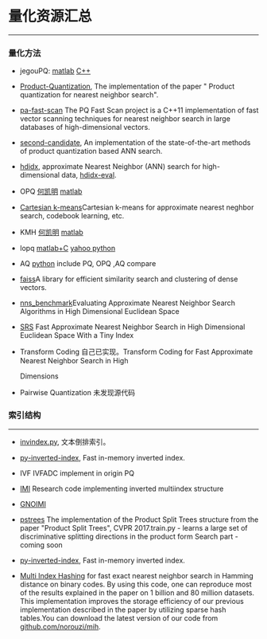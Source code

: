 # 量化资源汇总

---

### 量化方法

- jegouPQ: [matlab](http://people.rennes.inria.fr/Herve.Jegou/software.html) [C++](https://github.com/lostmarble/product-quantization)


- [Product-Quantization](https://github.com/essishen93/Product-Quantilization), The implementation of the paper " Product quantization for nearest neighbor search".

- [pa-fast-scan](https://github.com/technicolor-research/pq-fast-scan)  The PQ Fast Scan project is a C++11 implementation of fast vector scanning techniques for nearest neighbor search in large databases of high-dimensional vectors.

- [second-candidate](https://github.com/marker68/second-candidate/tree/master), An implementation of the state-of-the-art methods of product quantization based ANN search.

- [hdidx](https://github.com/hdidx/hdidx), approximate Nearest Neighbor (ANN) search for high-dimensional data, [hdidx-eval](https://github.com/hdidx/hdidx-eval/blob/master/eval_indexer.py).

- OPQ [何凯明](http://kaiminghe.com/) [matlab](http://kaiminghe.com/cvpr13/index.html)

- [Cartesian k-means](https://github.com/norouzi/ckmeans)Cartesian k-means for approximate nearest neghbor search, codebook learning, etc.

- KMH [何凯明](http://kaiminghe.com/) [matlab](https://research.microsoft.com/en-us/um/people/kahe/cvpr13/matlab_KMH_release_v1.1.rar)

- lopq [matlab+C](http://image.ntua.gr/iva/research/lopq/) [yahoo python](https://github.com/yahoo/lopq/)

- AQ [python](https://github.com/arbabenko/Quantizations) include PQ, OPQ ,AQ compare

- [faiss](https://github.com/facebookresearch/faiss)A library for efficient similarity search and clustering of dense vectors.

- [nns_benchmark](https://github.com/DBWangGroupUNSW/nns_benchmark)Evaluating Approximate Nearest Neighbor Search Algorithms in High Dimensional Euclidean Space

- [SRS](https://github.com/DBWangGroupUNSW/SRS) Fast Approximate Nearest Neighbor Search in High Dimensional Euclidean Space With a Tiny Index

- Transform Coding  自己已实现。Transform Coding for Fast Approximate Nearest Neighbor Search in High

  Dimensions 

- Pairwise Quantization 未发现源代码

### 索引结构

---

- [invindex.py](https://github.com/matteobertozzi/blog-code/blob/master/py-inverted-index/invindex.py), 文本倒排索引。
- [py-inverted-index](https://github.com/imatge-upc/retrieval-2016-icmr/tree/master/lib/py-inverted-index), Fast in-memory inverted index.
- IVF  IVFADC implement in origin PQ
- [IMI](https://github.com/arbabenko/MultiIndex) Research code implementing inverted multiindex structure


- [GNOIMI](https://github.com/arbabenko/GNOIMI)
- [pstrees](https://github.com/arbabenko/pstrees) The implementation of the Product Split Trees structure from the paper "Product Split Trees", CVPR 2017.train.py - learns a large set of discriminative splitting directions in the product form Search part - coming soon
- [py-inverted-index](https://github.com/imatge-upc/retrieval-2016-icmr/tree/master/lib/py-inverted-index), Fast in-memory inverted index.
- [Multi Index Hashing](http://www.cs.toronto.edu/~norouzi/research/mih/) for fast exact nearest neighbor search in Hamming distance on binary codes. By using this code, one can reproduce most of the results explained in the paper on 1 billion and 80 million datasets. This implementation improves the storage efficiency of our previous implementation described in the paper by utilizing sparse hash tables.You can download the latest version of our code from [github.com/norouzi/mih](https://github.com/norouzi/mih).

